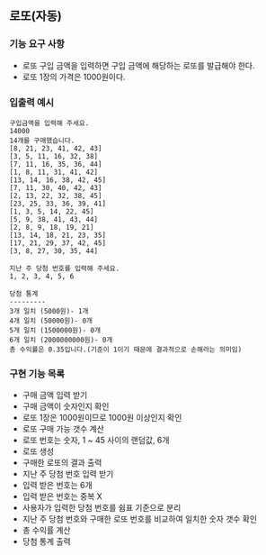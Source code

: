 ## 로또(자동)
### 기능 요구 사항
- 로또 구입 금액을 입력하면 구입 금액에 해당하는 로또를 발급해야 한다.
- 로또 1장의 가격은 1000원이다.

### 입출력 예시
```text
구입금액을 입력해 주세요.
14000
14개를 구매했습니다.
[8, 21, 23, 41, 42, 43]
[3, 5, 11, 16, 32, 38]
[7, 11, 16, 35, 36, 44]
[1, 8, 11, 31, 41, 42]
[13, 14, 16, 38, 42, 45]
[7, 11, 30, 40, 42, 43]
[2, 13, 22, 32, 38, 45]
[23, 25, 33, 36, 39, 41]
[1, 3, 5, 14, 22, 45]
[5, 9, 38, 41, 43, 44]
[2, 8, 9, 18, 19, 21]
[13, 14, 18, 21, 23, 35]
[17, 21, 29, 37, 42, 45]
[3, 8, 27, 30, 35, 44]

지난 주 당첨 번호를 입력해 주세요.
1, 2, 3, 4, 5, 6

당첨 통계
---------
3개 일치 (5000원)- 1개
4개 일치 (50000원)- 0개
5개 일치 (1500000원)- 0개
6개 일치 (2000000000원)- 0개
총 수익률은 0.35입니다.(기준이 1이기 때문에 결과적으로 손해라는 의미임)
```

### 구현 기능 목록
- 구매 금액 입력 받기
- 구매 금액이 숫자인지 확인
- 로또 1장은 1000원이므로 1000원 이상인지 확인
- 로또 구매 가능 갯수 계산
- 로또 번호는 숫자, 1 ~ 45 사이의 랜덤값, 6개
- 로또 생성
- 구매한 로또의 결과 출력
- 지난 주 당첨 번호 입력 받기
- 입력 받은 번호는 6개
- 입력 받은 번호는 중복 X
- 사용자가 입력한 당첨 번호를 쉼표 기준으로 분리
- 지난 주 당첨 번호와 구매한 로또 번호를 비교하여 일치한 숫자 갯수 확인
- 총 수익률 계산
- 당첨 통계 출력
